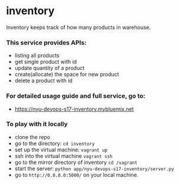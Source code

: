 # inventory
Inventory keeps track of how many products in warehouse.

### This service provides APIs:
- listing all products
- get single product with id
- update quantity of a product
- create(allocate) the space for new product
- delete a product with id

### For detailed usage guide and full service, go to:
-  https://nyu-devops-s17-inventory.mybluemix.net

### To play with it locally
- clone the repo
- go to the directory: ```cd inventory```
- set up the virtual machine: ```vagrant up```
- ssh into the virtual machine ```vagrant ssh```
- go to the mirror directory of inventory ```cd /vagrant```
- start the server: ```python app/nyu-devops-s17-inventory/server.py```
- go to ```http://0.0.0.0:5000/``` on your local machine.
